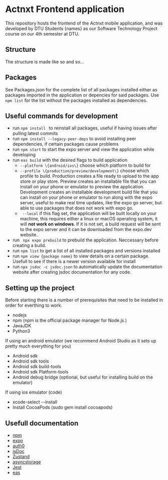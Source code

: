 # Actnxt Frontend application
This repository hosts the frontend of the Actnxt mobile application, and was developed by DTU Students \{names\} as our Software Technology Project course on our 4th semester at DTU.
## Structure
The structure is made like so and so...
## Packages
See Packages.json for the complete list of all packages installed either as packages imported in the application or depencies for said packages.
Use ```npm list``` for the list without the packages installed as dependencies.
## Useful commands for development
- run ```npm install ``` to reinstall all packages, useful if having issues after pulling latest commits
- run ```npm install --legacy-peer-deps``` to avoid installing peer dependencies, if certain packages cause problems
- run ```npm start``` to start the expo server and view the application while developing
- run ```eas build``` with the desired flags to build application
  - ```--platform \{android/ios\}``` choose which platform to build for
  - ```--profile \{production/preview/development\}``` choose which profile to build. Production creates a file ready to upload to the app store or play store. Preview creates an installable file that you can install on your phone or emulator to preview the application. Development creates an installable development build file that you can install on your phone or emulator to run along with the expo server, useful to make real time updates, like the expo go server, but able to use packages that does not work with expo go.
  - ``` --local``` if this flag set, the application will be built locally on your machine, this requires either a linux or macOS operating system, it will **not work on windows**. If it is not set, a build request will be sent to the expo server and it can be downloaded from the expo.dev website.
- run ``` npx expo prebuild``` to prebuild the application. Neccessary before creating a build.
- run ```npm list``` to get a list of all installed packages and versions installed
- run ```npm view {package name}``` to view details on a certain package. Usefull to see if there is a newer version available for install
- run ```npx jsdoc -c jsdoc.json``` to automatically update the documentation website after creating jsdoc documentation for any code.

## Setting up the project
Before starting there is a number of prerequisites that need to be installed in order for everthing to work.
- nodejs
- npm (npm is the official package manager for Node.js.)
- JavaJDK 
- Python3
  
If using an android emulator (we recommend Android Studio as it sets up pretty much everything for you)
- Android sdk
- Android sdk tools
- Android sdk build-tools
- Android sdk Platform-tools
- Android debug bridge (optional, but useful for installing build on the emulator)
  
If using ios emulator (code)
- xcode-select --install
- Install CocoaPods (sudo gem install cocoapods)

## Usefull documentation
- [npm](https://docs.npmjs.com/)
- [expo](https://docs.expo.dev/)
- [auth0](<auth0.com/docs#:~:text=Learn about Auth0>)
- [jsDoc](https://jsdoc.app/)
- [Zustand](https://zustand.docs.pmnd.rs/getting-started/introduction)
- [asyncstorage](https://reactnative.dev/docs/asyncstorage)
- [Jest](https://jestjs.io/docs/getting-started)
- [eas](https://docs.expo.dev/eas/)
